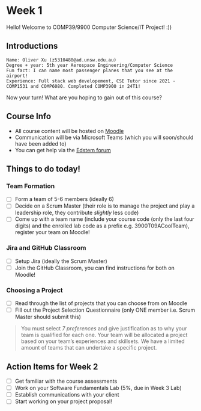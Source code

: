 # Week 1

Hello! Welcome to COMP39/9900 Computer Science/IT Project! :))

## Introductions

```
Name: Oliver Xu (z5310488@ad.unsw.edu.au)
Degree + year: 5th year Aerospace Engineering/Computer Science
Fun fact: I can name most passenger planes that you see at the airport!
Experience: Full stack web developement, CSE Tutor since 2021 - COMP1531 and COMP6080. Completed COMP3900 in 24T1!
```
Now your turn! What are you hoping to gain out of this course?

## Course Info

- All course content will be hosted on [Moodle](https://moodle.telt.unsw.edu.au/course/view.php?id=84384)
- Communication will be via Microsoft Teams (which you will soon/should have been added to)
- You can get help via the [Edstem forum](https://edstem.org/au/courses/16599/discussion/)

## Things to do today!

### Team Formation 
- [ ] Form a team of 5-6 members (ideally 6)
- [ ] Decide on a Scrum Master (their role is to manage the project and play a leadership role, they contribute *slightly* less code)
- [ ] Come up with a team name (include your course code (only the last four digits) and the enrolled lab code as a prefix e.g. 3900T09ACoolTeam), register your team on Moodle!

### Jira and GitHub Classroom
- [ ] Setup Jira (ideally the Scrum Master)
- [ ] Join the GitHub Classroom, you can find instructions for both on Moodle!

### Choosing a Project
- [ ] Read through the list of projects that you can choose from on Moodle
- [ ] Fill out the Project Selection Questionnaire (only ONE member i.e. Scrum Master should submit this)

> You must select *7 preferences* and give justification as to why your team is qualified for each one. Your team will be allocated a project based on your team’s experiences and skillsets. We have a limited amount of teams that can undertake a specific project.

## Action Items for Week 2
- [ ] Get familiar with the course assessments
- [ ] Work on your Software Fundamentals Lab (5%, due in Week 3 Lab)
- [ ] Establish communications with your client
- [ ] Start working on your project proposal!
